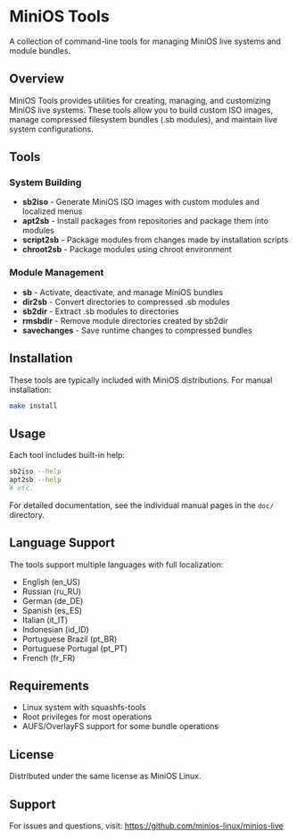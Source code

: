 # MiniOS Tools

A collection of command-line tools for managing MiniOS live systems and module bundles.

## Overview

MiniOS Tools provides utilities for creating, managing, and customizing MiniOS live systems. These tools allow you to build custom ISO images, manage compressed filesystem bundles (.sb modules), and maintain live system configurations.

## Tools

### System Building
- **sb2iso** - Generate MiniOS ISO images with custom modules and localized menus
- **apt2sb** - Install packages from repositories and package them into modules  
- **script2sb** - Package modules from changes made by installation scripts
- **chroot2sb** - Package modules using chroot environment

### Module Management  
- **sb** - Activate, deactivate, and manage MiniOS bundles
- **dir2sb** - Convert directories to compressed .sb modules
- **sb2dir** - Extract .sb modules to directories
- **rmsbdir** - Remove module directories created by sb2dir
- **savechanges** - Save runtime changes to compressed bundles

## Installation

These tools are typically included with MiniOS distributions. For manual installation:

```bash
make install
```

## Usage

Each tool includes built-in help:

```bash
sb2iso --help
apt2sb --help
# etc.
```

For detailed documentation, see the individual manual pages in the `doc/` directory.

## Language Support

The tools support multiple languages with full localization:
- English (en_US)
- Russian (ru_RU) 
- German (de_DE)
- Spanish (es_ES)
- Italian (it_IT)
- Indonesian (id_ID)
- Portuguese Brazil (pt_BR)
- Portuguese Portugal (pt_PT)
- French (fr_FR)

## Requirements

- Linux system with squashfs-tools
- Root privileges for most operations
- AUFS/OverlayFS support for some bundle operations

## License

Distributed under the same license as MiniOS Linux.

## Support

For issues and questions, visit: https://github.com/minios-linux/minios-live